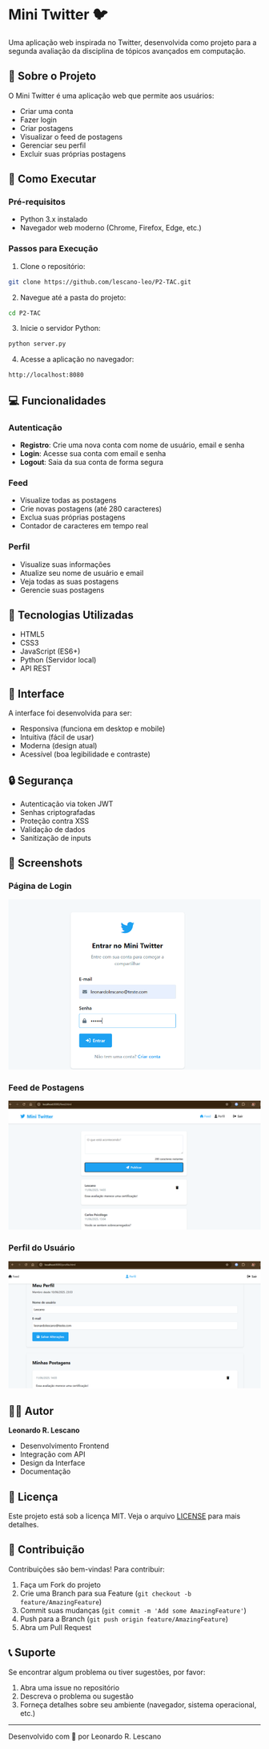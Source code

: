 # Mini Twitter 🐦

Uma aplicação web inspirada no Twitter, desenvolvida como projeto para a segunda avaliação da disciplina de tópicos avançados em computação.

## 📝 Sobre o Projeto

O Mini Twitter é uma aplicação web que permite aos usuários:
- Criar uma conta
- Fazer login
- Criar postagens
- Visualizar o feed de postagens
- Gerenciar seu perfil
- Excluir suas próprias postagens

## 🚀 Como Executar

### Pré-requisitos
- Python 3.x instalado
- Navegador web moderno (Chrome, Firefox, Edge, etc.)

### Passos para Execução

1. Clone o repositório:
```bash
git clone https://github.com/lescano-leo/P2-TAC.git
```

2. Navegue até a pasta do projeto:
```bash
cd P2-TAC
```

3. Inicie o servidor Python:
```bash
python server.py
```

4. Acesse a aplicação no navegador:
```
http://localhost:8080
```

## 💻 Funcionalidades

### Autenticação
- **Registro**: Crie uma nova conta com nome de usuário, email e senha
- **Login**: Acesse sua conta com email e senha
- **Logout**: Saia da sua conta de forma segura

### Feed
- Visualize todas as postagens
- Crie novas postagens (até 280 caracteres)
- Exclua suas próprias postagens
- Contador de caracteres em tempo real

### Perfil
- Visualize suas informações
- Atualize seu nome de usuário e email
- Veja todas as suas postagens
- Gerencie suas postagens

## 🔧 Tecnologias Utilizadas

- HTML5
- CSS3
- JavaScript (ES6+)
- Python (Servidor local)
- API REST

## 📱 Interface

A interface foi desenvolvida para ser:
- Responsiva (funciona em desktop e mobile)
- Intuitiva (fácil de usar)
- Moderna (design atual)
- Acessível (boa legibilidade e contraste)

## 🔒 Segurança

- Autenticação via token JWT
- Senhas criptografadas
- Proteção contra XSS
- Validação de dados
- Sanitização de inputs

## 📸 Screenshots

### Página de Login
![Tela de Login](assets/images/screenshot-login.png)

### Feed de Postagens
![Feed](assets/images/screenshot-feed.png)

### Perfil do Usuário
![Perfil](assets/images/screenshot-profile.png)

## 👨‍💻 Autor

**Leonardo R. Lescano**
- Desenvolvimento Frontend
- Integração com API
- Design da Interface
- Documentação

## 📄 Licença

Este projeto está sob a licença MIT. Veja o arquivo [LICENSE](LICENSE) para mais detalhes.

## 🤝 Contribuição

Contribuições são bem-vindas! Para contribuir:

1. Faça um Fork do projeto
2. Crie uma Branch para sua Feature (`git checkout -b feature/AmazingFeature`)
3. Commit suas mudanças (`git commit -m 'Add some AmazingFeature'`)
4. Push para a Branch (`git push origin feature/AmazingFeature`)
5. Abra um Pull Request

## 📞 Suporte

Se encontrar algum problema ou tiver sugestões, por favor:
1. Abra uma issue no repositório
2. Descreva o problema ou sugestão
3. Forneça detalhes sobre seu ambiente (navegador, sistema operacional, etc.)

---

Desenvolvido com 💜 por Leonardo R. Lescano 